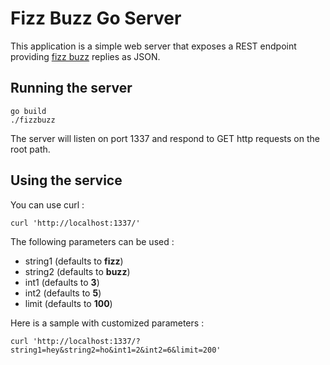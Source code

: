 # Fizz Buzz Go Server

This application is a simple web server that exposes a REST endpoint providing [fizz buzz](https://en.wikipedia.org/wiki/Fizz_buzz) replies as JSON.

## Running the server

    go build
    ./fizzbuzz

The server will listen on port 1337 and respond to GET http requests on the root path.

## Using the service

You can use curl :

    curl 'http://localhost:1337/'

The following parameters can be used :

- string1 (defaults to **fizz**)
- string2 (defaults to **buzz**)
- int1 (defaults to **3**)
- int2 (defaults to **5**)
- limit (defaults to **100**)

Here is a sample with customized parameters :

    curl 'http://localhost:1337/?string1=hey&string2=ho&int1=2&int2=6&limit=200'
